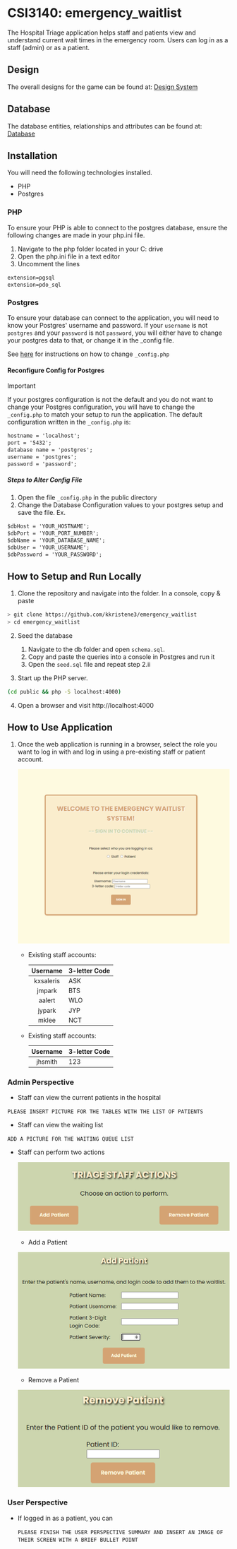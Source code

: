 # CSI3140: emergency_waitlist
The Hospital Triage application helps staff and patients view and understand current wait times in the emergency room. Users can log in as a staff (admin) or as a patient.

## Design
The overall designs for the game can be found at: [Design System](/docs/design_system.md)

## Database
The database entities, relationships and attributes can be found at: [Database](/db/db.md)

## Installation
You will need the following technologies installed.

- PHP
- Postgres

### PHP
To ensure your PHP is able to connect to the postgres database, ensure the following changes are made in your php.ini file.

1. Navigate to the php folder located in your C: drive
2. Open the php.ini file in a text editor
3. Uncomment the lines
```
extension=pgsql
extension=pdo_sql
```

### Postgres
To ensure your database can connect to the application, you will need to know your Postgres' username and password. If your `username` is not `postgres` and your `password` is not `password`, you will either have to change your postgres data to that, or change it in the _config file. 

See [here](#reconfigure-config-for-postgres) for instructions on how to change `_config.php`

#### Reconfigure Config for Postgres
>[!IMPORTANT]
>If your postgres configuration is not the default and you do not want to change your Postgres configuration, you will have to change the `_config.php` to match your setup to run the application.
>The default configuration written in the `_config.php` is:
```
hostname = 'localhost';
port = '5432';
database name = 'postgres';
username = 'postgres';
password = 'password';
```

##### Steps to Alter Config File
1. Open the file `_config.php` in the public directory
2. Change the Database Configuration values to your postgres setup and save the file. Ex.

```
$dbHost = 'YOUR_HOSTNAME';
$dbPort = 'YOUR_PORT_NUMBER';
$dbName = 'YOUR_DATABASE_NAME';
$dbUser = 'YOUR_USERNAME';
$dbPassword = 'YOUR_PASSWORD';
```

## How to Setup and Run Locally
1. Clone the repository and navigate into the folder. In a console, copy & paste
```bash
> git clone https://github.com/kkristene3/emergency_waitlist
> cd emergency_waitlist
```
2. Seed the database

    1. Navigate to the db folder and open `schema.sql`.
    2. Copy and paste the queries into a console in Postgres and run it
    3. Open the `seed.sql` file and repeat step 2.ii

3. Start up the PHP server.
```bash
(cd public && php -S localhost:4000)
```
4. Open a browser and visit http://localhost:4000

## How to Use Application
1. Once the web application is running in a browser, select the role you want to log in with and log in using a pre-existing staff or patient account.

    ![homepage](/docs/imgs/homepage.png)

    -   Existing staff accounts:
  
        | Username  | 3-letter Code
        | :---:     | ---
        | kxsaleris | ASK
        | jmpark    | BTS
        | aalert    | WLO
        | jypark    | JYP
        | mklee     | NCT
        
    -   Existing staff accounts:

        | Username  | 3-letter Code
        | :---:     | ---
        | jhsmith   | 123
  
  ### Admin Perspective
  - Staff can view the current patients in the hospital

  `PLEASE INSERT PICTURE FOR THE TABLES WITH THE LIST OF PATIENTS`

  - Staff can view the waiting list

  `ADD A PICTURE FOR THE WAITING QUEUE LIST`

  - Staff can perform two actions
    
    ![staff-actions](/docs/imgs/staff-actions.png)

    - Add a Patient
      
    ![add-patient](/docs/imgs/add-patient.png)

    - Remove a Patient
      
    ![remove-patient](/docs/imgs/remove-patient.png)

  ### User Perspective
  - If logged in as a patient, you can 

    `PLEASE FINISH THE USER PERSPECTIVE SUMMARY AND INSERT AN IMAGE OF THEIR SCREEN WITH A BRIEF BULLET POINT`
